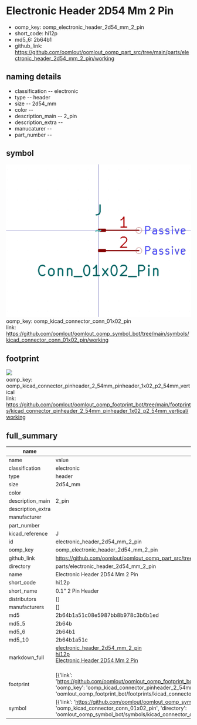 # Electronic Header 2D54 Mm 2 Pin

  
* oomp_key: oomp_electronic_header_2d54_mm_2_pin 
* short_code: hi12p
* md5_6: 2b64b1  
* github_link: https://github.com/oomlout/oomlout_oomp_part_src/tree/main/parts/electronic_header_2d54_mm_2_pin/working  
## naming details
* classification -- electronic
* type -- header
* size -- 2d54_mm
* color -- 
* description_main -- 2_pin
* description_extra -- 
* manucaturer -- 
* part_number -- 



## symbol

![](symbol/0/working/working_600.png)  
oomp_key: oomp_kicad_connector_conn_01x02_pin  
link: https://github.com/oomlout/oomlout_oomp_symbol_bot/tree/main/symbols/kicad_connector_conn_01x02_pin/working  

## footprint

![](footprint/0/working/working_600.png)  
oomp_key: oomp_kicad_connector_pinheader_2_54mm_pinheader_1x02_p2_54mm_vertical  
link: https://github.com/oomlout/oomlout_oomp_footprint_bot/tree/main/footprints/kicad_connector_pinheader_2_54mm_pinheader_1x02_p2_54mm_vertical/working  

## full_summary
| name | value | 
| --- | --- | 
| name | value | 
| classification | electronic | 
| type | header | 
| size | 2d54_mm | 
| color |  | 
| description_main | 2_pin | 
| description_extra |  | 
| manufacturer |  | 
| part_number |  | 
| kicad_reference | J | 
| id | electronic_header_2d54_mm_2_pin | 
| oomp_key | oomp_electronic_header_2d54_mm_2_pin | 
| github_link | https://github.com/oomlout/oomlout_oomp_part_src/tree/main/parts/electronic_header_2d54_mm_2_pin/working | 
| directory | parts/electronic_header_2d54_mm_2_pin | 
| name | Electronic Header 2D54 Mm 2 Pin | 
| short_code | hi12p | 
| short_name | 0.1" 2 Pin Header | 
| distributors | [] | 
| manufacturers | [] | 
| md5 | 2b64b1a51c08e5987bb8b978c3b6b1ed | 
| md5_5 | 2b64b | 
| md5_6 | 2b64b1 | 
| md5_10 | 2b64b1a51c | 
| markdown_full | [electronic_header_2d54_mm_2_pin](https://github.com/oomlout/oomlout_oomp_part_src/tree/main/parts/electronic_header_2d54_mm_2_pin/working)<br>[hi12p](https://github.com/oomlout/oomlout_oomp_part_src/tree/main/parts/electronic_header_2d54_mm_2_pin/working)<br>[Electronic Header 2D54 Mm 2 Pin](https://github.com/oomlout/oomlout_oomp_part_src/tree/main/parts/electronic_header_2d54_mm_2_pin/working)<br><br> | 
| footprint | [{'link': 'https://github.com/oomlout/oomlout_oomp_footprint_bot/tree/main/foootprntss/kicad_connector_pinheader_2_54mm_pinheader_1x02_p2_54mm_vertical', 'oomp_key': 'oomp_kicad_connector_pinheader_2_54mm_pinheader_1x02_p2_54mm_vertical', 'directory': 'oomlout_oomp_footprint_bot/footprints/kicad_connector_pinheader_2_54mm_pinheader_1x02_p2_54mm_vertical//working/working.kicad_mod'}] | 
| symbol | [{'link': 'https://github.com/oomlout/oomlout_oomp_symbol_bot/tree/main/symbols/kicad_connector_conn_01x02_pin', 'oomp_key': 'oomp_kicad_connector_conn_01x02_pin', 'directory': 'oomlout_oomp_symbol_bot/symbols/kicad_connector_conn_01x02_pin//working/working.kicad_sym'}] | 
